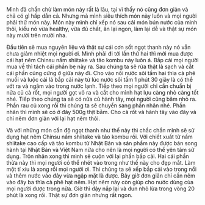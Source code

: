 Mình đã chần chừ làm món này rất là lâu, tại vì thấy nó cũng đơn giản và chả có gì hấp dẫn cả. Nhưng mà mình siêu thích món này luôn và mọi người phải thử món này. Món này mình chỉ xếp nó sau cái món bún nước của mình thôi, kiểu nó vừa healthy, vừa đủ chất, ăn lại ngon, làm lại dễ và thật sự món này mười trên mười nha. 

Đầu tiên sẽ mua nguyên liệu và thật sự cái cơn sốt ngọt thanh này nó vẫn chưa giảm nhiệt mọi người ơi. Mình phải đi tới lần thứ hai thì mới mua được cái hạt nêm Chinsu nấm shiitake và tảo kombu này luôn á. Bắp cải mọi người mua về thì tách cái phần bẹ này ra. Sau chúng ta sẽ rửa thật là sạch và cắt cái phần cúng cứng ở giữa này đi. Cho vào nồi nước sôi tầm hai thìa cà phê muối và luộc cái lá bắp cải này từ lúc nước sôi tầm 1 phút 30 giây là có thể vớt ra và ngâm vào trong nước lạnh. Tiếp theo mọi người chỉ cần chuẩn bị nửa củ cà rốt, mọi người gọt vỏ ra và cắt cho mình hạt lựu càng nhỏ càng tốt nhé. Tiếp theo chúng ta sẽ có nửa củ hành tây, mọi người cũng băm nhỏ ra. Phần rau củ xong rồi thì chúng ta sẽ chuyển sang phần nhân nhé. Phần nhân thì mình sẽ có ở đây 500g thịt bằm. Cho cà rốt và hành tây vào đây và chỉ nêm đơn giản với lại hạt nêm thôi. 

Và với những món cần độ ngọt thanh như thế này thì chắc chắn mình sẽ sử dụng hạt nêm Chinsu nấm shiitake và tảo kombu rồi. Với chiết xuất từ nấm shiitake cao cấp và tảo kombu từ Nhật Bản và sản phẩm này được bán song hành tại Nhật Bản và Việt Nam nữa cho nên là mọi người có thể yên tâm sử dụng. Trộn nhân xong thì mình sẽ cuộn với lại phần bắp cải. Hai cái phần thừa này thì mọi người có thể nhét vào trong như thế này cho đẹp mắt. Làm một tí xíu là xong rồi mọi người ơi. Thì chúng ta sẽ xếp bắp cải vào trong nồi và thêm nước vào đây vừa ngập mặt là được. Bây giờ đơn giản chỉ cần nêm vào đây ba thìa cà phê hạt nêm. Hạt nêm này còn giúp cho nước dùng của mọi người được trong nữa. Giờ thì đậy nắp lại và đun nhỏ lửa trong vòng 20 phút là xong rồi. Thật sự đơn giản nhưng rất ngon.